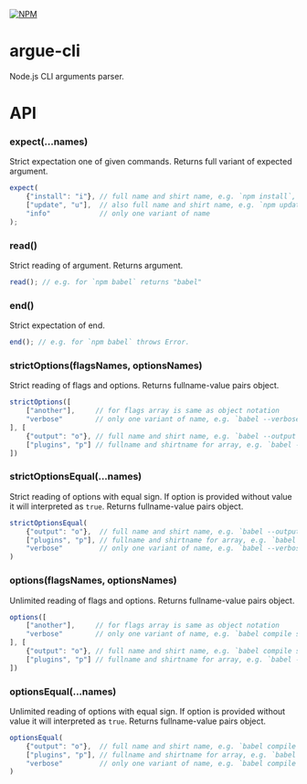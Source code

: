 [![NPM](https://nodei.co/npm/argue-cli.png?downloads=true&downloadRank=true&stars=true)](https://nodei.co/npm/argue-cli/)

# argue-cli
Node.js CLI arguments parser.

# API

### expect(...names)
Strict expectation one of given commands.
Returns full variant of expected argument.
```js
expect(
    {"install": "i"}, // full name and shirt name, e.g. `npm install`, `npm i` 
    ["update", "u"],  // also full name and shirt name, e.g. `npm update`, `npm u`   
    "info"            // only one variant of name
);
```

### read()
Strict reading of argument.
Returns argument.
```js
read(); // e.g. for `npm babel` returns "babel"
```

### end()
Strict expectation of end.
```js
end(); // e.g. for `npm babel` throws Error.
```

### strictOptions(flagsNames, optionsNames)
Strict reading of flags and options.
Returns fullname-value pairs object.
```js
strictOptions([
    ["another"],     // for flags array is same as object notation
    "verbose"        // only one variant of name, e.g. `babel --verbose`
], [
    {"output": "o"}, // full name and shirt name, e.g. `babel --output ./main.js`, `babel -o ./main.js` 
    ["plugins", "p"] // fullname and shirtname for array, e.g. `babel --plugins commonjs,decorators`, `babel -p commonjs,decorators` 
])
```

### strictOptionsEqual(...names)
Strict reading of options with equal sign. 
If option is provided without value it will interpreted as `true`.
Returns fullname-value pairs object.
```js
strictOptionsEqual(
    {"output": "o"},  // full name and shirt name, e.g. `babel --output=./main.js`, `babel -o=./main.js` 
    ["plugins", "p"], // fullname and shirtname for array, e.g. `babel --plugins=commonjs,decorators`, `babel -p=commonjs,decorators` 
    "verbose"         // only one variant of name, e.g. `babel --verbose`
)
```

### options(flagsNames, optionsNames)
Unlimited reading of flags and options.
Returns fullname-value pairs object.
```js
options([
    ["another"],     // for flags array is same as object notation
    "verbose"        // only one variant of name, e.g. `babel compile script.js --verbose`
], [
    {"output": "o"}, // full name and shirt name, e.g. `babel compile script.js --output ./main.js`, `babel compile script.js -o ./main.js` 
    ["plugins", "p"] // fullname and shirtname for array, e.g. `babel --plugins commonjs,decorators compile script.js`, `babel -p commonjs,decorators compile script.js` 
])
```

### optionsEqual(...names)
Unlimited reading of options with equal sign. 
If option is provided without value it will interpreted as `true`.
Returns fullname-value pairs object.
```js
optionsEqual(
    {"output": "o"},  // full name and shirt name, e.g. `babel compile script.js --output=./main.js`, `babel compile script.js -o=./main.js` 
    ["plugins", "p"], // fullname and shirtname for array, e.g. `babel --plugins=commonjs,decorators compile script.js`, `babel -p=commonjs,decorators compile script.js` 
    "verbose"         // only one variant of name, e.g. `babel compile script.js --verbose`
)
```
